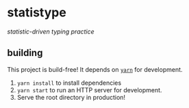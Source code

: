 # statistype

_statistic-driven typing practice_

## building

This project is build-free! It depends on [`yarn`][yarn] for development.

1. `yarn install` to install dependencies
2. `yarn start` to run an HTTP server for development.
3. Serve the root directory in production!

[yarn]: https://yarnpkg.com/getting-started/install
